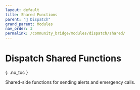 ```yaml
---
layout: default
title: Shared Functions
parent: "🚨 Dispatch"
grand_parent: Modules
nav_order: 3
permalink: /community_bridge/modules/dispatch/shared/
---
```


# Dispatch Shared Functions
{: .no_toc }

Shared-side functions for sending alerts and emergency calls.